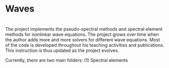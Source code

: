 # Waves
#
The project implements the pseudo-spectral methods and spectral element methods for nonlinear wave equations. The project grows over time when the author adds more and more solvers for different wave equations. Most of the code is developed throughout his teaching activities and publications. This instruction is thus updated as the project evolves.

Currently, there are two main folders:
(1) Spectral elements 
